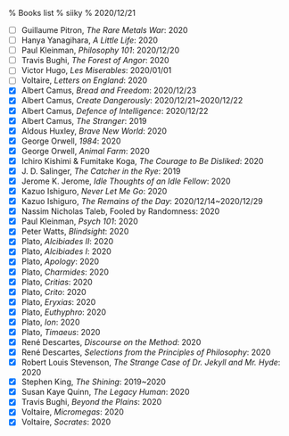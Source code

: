 % Books list
% siiky
% 2020/12/21

 - [ ] Guillaume Pitron, _The Rare Metals War_: 2020
 - [ ] Hanya Yanagihara, _A Little Life_: 2020
 - [ ] Paul Kleinman, _Philosophy 101_: 2020/12/20
 - [ ] Travis Bughi, _The Forest of Angor_: 2020
 - [ ] Victor Hugo, _Les Miserables_: 2020/01/01
 - [ ] Voltaire, _Letters on England_: 2020
 - [x] Albert Camus, _Bread and Freedom_: 2020/12/23
 - [x] Albert Camus, _Create Dangerously_: 2020/12/21~2020/12/22
 - [x] Albert Camus, _Defence of Intelligence_: 2020/12/22
 - [x] Albert Camus, _The Stranger_: 2019
 - [x] Aldous Huxley, _Brave New World_: 2020
 - [x] George Orwell, _1984_: 2020
 - [x] George Orwell, _Animal Farm_: 2020
 - [x] Ichiro Kishimi & Fumitake Koga, _The Courage to Be Disliked_: 2020
 - [x] J. D. Salinger, _The Catcher in the Rye_: 2019
 - [x] Jerome K. Jerome, _Idle Thoughts of an Idle Fellow_: 2020
 - [x] Kazuo Ishiguro, _Never Let Me Go_: 2020
 - [x] Kazuo Ishiguro, _The Remains of the Day_: 2020/12/14~2020/12/29
 - [x] Nassim Nicholas Taleb, Fooled by Randomness: 2020
 - [x] Paul Kleinman, _Psych 101_: 2020
 - [x] Peter Watts, _Blindsight_: 2020
 - [x] Plato, _Alcibiades II_: 2020
 - [x] Plato, _Alcibiades I_: 2020
 - [x] Plato, _Apology_: 2020
 - [x] Plato, _Charmides_: 2020
 - [x] Plato, _Critias_: 2020
 - [x] Plato, _Crito_: 2020
 - [x] Plato, _Eryxias_: 2020
 - [x] Plato, _Euthyphro_: 2020
 - [x] Plato, _Ion_: 2020
 - [x] Plato, _Timaeus_: 2020
 - [x] René Descartes, _Discourse on the Method_: 2020
 - [x] René Descartes, _Selections from the Principles of Philosophy_: 2020
 - [x] Robert Louis Stevenson, _The Strange Case of Dr. Jekyll and Mr. Hyde_: 2020
 - [x] Stephen King, _The Shining_: 2019~2020
 - [x] Susan Kaye Quinn, _The Legacy Human_: 2020
 - [x] Travis Bughi, _Beyond the Plains_: 2020
 - [x] Voltaire, _Micromegas_: 2020
 - [x] Voltaire, _Socrates_: 2020

